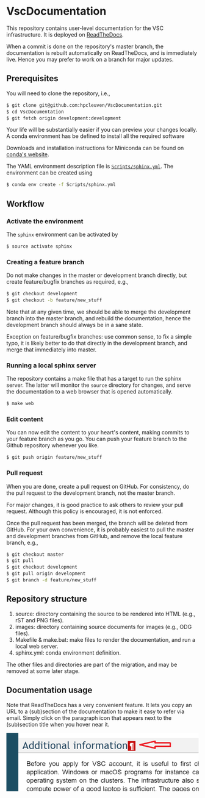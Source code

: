 # VscDocumentation

This repository contains user-level documentation for the VSC infrastructure.  It is deployed on [ReadTheDocs](https://vlaams-supercomputing-centrum-vscdocumentation.readthedocs-hosted.com/en/latest/).

When a commit is done on the repository's master branch, the documentation is rebuilt automatically on ReadTheDocs, and is immediately live.  Hence you may prefer to work on a branch for major updates.

## Prerequisites

You will need to clone the repository, i.e.,
```bash
$ git clone git@github.com:hpcleuven/VscDocumentation.git
$ cd VscDocumentation
$ git fetch origin development:development
```

Your life will be substantially easier if you can preview your changes locally.  A conda environment has be defined to install all the required software

Downloads and installation instructions for Miniconda can be found on [conda's website](https://docs.conda.io/en/latest/miniconda.html).

The YAML environment description file is [``Scripts/sphinx.yml``](Scripts/sphinx.yml).  The environment can be created using
```bash
$ conda env create -f Scripts/sphinx.yml
```

## Workflow

### Activate the environment

The ``sphinx`` environment can be activated by
```bash
$ source activate sphinx
```


### Creating a feature branch

Do not make changes in the master or development branch directly, but create feature/bugfix branches as required, e.g.,
```bash
$ git checkout development
$ git checkout -b feature/new_stuff
```

Note that at any given time, we should be able to merge the development branch into the master branch, and rebuild the documentation, hence the development branch should always be in a sane state.

Exception on feature/bugfix branches: use common sense, to fix a simple typo, it is likely better to do that directly in the development branch, and merge that immediately into master.


### Running a local sphinx server

The repository contains a make file that has a target to run the sphinx server.  The latter will monitor the ``source`` directory for changes, and serve the documentation to a web browser that is opened automatically.
```bash
$ make web
```


### Edit content

You can now edit the content to your heart's content, making commits to your feature branch as you go.  You can push your feature branch to the Github repository whenever you like.
```bash
$ git push origin feature/new_stuff
```


### Pull request

When you are done, create a pull request on GitHub.  For consistency, do the pull request to the development branch, not the master branch.

For major changes, it is good practice to ask others to review your pull request.  Although this policy is encouraged, it is not enforced.

Once the pull request has been merged, the branch will be deleted from GitHub.  For your own convenience, it is probably easiest to pull the master and development branches from GitHub,
and remove the local feature branch, e.g.,
```bash
$ git checkout master
$ git pull
$ git checkout development
$ git pull origin development
$ git branch -d feature/new_stuff
```


## Repository structure

1. source: directory containing the source to be rendered into HTML (e.g., rST and PNG files).
1. images: directory containing source documents for images (e.g., ODG files).
1. Makefile & make.bat: make files to render the documentation, and run a local web server.
1. sphinx.yml: conda environment definition.

The other files and directories are part of the migration, and may be removed at some
later stage.


## Documentation usage

Note that ReadTheDocs has a very convenient feature.  It lets you copy an URL
to a (sub)section of the documentation to make it easy to refer via email.  Simply
click on the paragraph icon that appears next to the (sub)section title when
you hover near it.

![copy documentation link](img/links.png)
